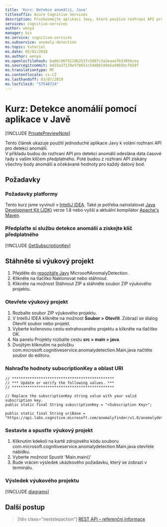 ```yaml
---
title: 'Kurz: Detekce anomálií, Java'
titlesuffix: Azure Cognitive Services
description: Prozkoumejte aplikaci Javy, která používá rozhraní API pro detekci anomálií. Odešlete původní datové body do rozhraní API a získejte očekávanou hodnotu a body anomálie.
services: cognitive-services
author: wenya
manager: bix
ms.service: cognitive-services
ms.subservice: anomaly-detection
ms.topic: tutorial
ms.date: 05/01/2018
ms.author: wenya
ms.openlocfilehash: ba66c96f9129b253fc5897c3a2eaaefb53056cea
ms.sourcegitcommit: bd15a37170e57b651c54d8b194e5a99b5bcfb58f
ms.translationtype: MT
ms.contentlocale: cs-CZ
ms.lasthandoff: 03/07/2019
ms.locfileid: "57548724"
---
```

# <a name="tutorial-anomaly-detection-with-java-application"></a>Kurz: Detekce anomálií pomocí aplikace v Javě

[!INCLUDE [PrivatePreviewNote](../../../../../includes/cognitive-services-anomaly-finder-private-preview-note.md)]

Tento článek ukazuje použití jednoduché aplikace Javy k volání rozhraní API pro detekci anomálií.  
V příkladu budou do rozhraní API pro detekci anomálií odeslána data časové řady s vaším klíčem předplatného. Poté budou z rozhraní API získány všechny body anomálií a očekávané hodnoty pro každý datový bod.

## <a name="prerequisites"></a>Požadavky

### <a name="platform-requirements"></a>Požadavky platformy

Tento kurz jsme vyvinuli v [IntelliJ IDEA](https://www.jetbrains.com/idea). Také je potřeba nainstalovat [Java Development Kit (JDK)](https://aka.ms/azure-jdks) verze 1.8 nebo vyšší a aktuální kompilátor [Apache's Maven](https://maven.apache.org/).

### <a name="subscribe-to-anomaly-detection-and-get-a-subscription-key"></a>Předplaťte si službu detekce anomálií a získejte klíč předplatného 

[!INCLUDE [GetSubscriptionKey](../includes/get-subscription-key.md)]
 

## <a name="download-the-tutorial-project"></a>Stáhněte si výukový projekt

1. Přejděte do [repozitáře Javy](https://github.com/MicrosoftAnomalyDetection/java-sample) MicrosoftAnomalyDetection.
2. Klikněte na tlačítko Naklonovat nebo stáhnout.
3. Klikněte na možnost Stáhnout ZIP a stáhněte soubor ZIP výukového projektu.

<a name="Step1"></a>
### <a name="open-the-tutorial-project"></a>Otevřete výukový projekt

1. Rozbalte soubor ZIP výukového projektu.
2. V IntelliJ IDEA klikněte na možnost **Soubor > Otevřít**. Zobrazí se dialog Otevřít soubor nebo projekt.
3. Vyberte kořenovou cestu extrahovaného projektu a klikněte na tlačítko OK.
4. Na panelu Projekty rozbalte cestu **src > main > java**.
5. Dvojitým kliknutím na položku com.microsoft.cognitiveservice.anomalydetection.Main.java načtěte soubor do editoru.

<a name="Step2"></a>
### <a name="replace-subscriptionkey-and-uri-region"></a>Nahraďte hodnoty subscriptionKey a oblast URI

```
// **********************************************
// *** Update or verify the following values. ***
// **********************************************

// Replace the subscriptionKey string value with your valid subscription key.
public static final String subscriptionKey = "<Subscription Key>";

public static final String uriBase = "https://api.labs.cognitive.microsoft.com/anomalyfinder/v1.0/anomalydetection";

```

<a name="Step3"></a>
### <a name="build-and-run-the-tutorial-project"></a>Sestavte a spusťte výukový projekt

1. Kliknutím kdekoli na kartě zdrojového kódu souboru com.microsoft.cognitiveservice.anomalydetection.Main.java otevřete nabídku. 
2. Vyberte možnost Spustit 'Main.main()'
3. Bude vrácen výsledek ukázkového požadavku, který se zobrazí v terminálu.

### <a name="result-of-the-tutorial-project"></a>Výsledek výukového projektu

[!INCLUDE [diagrams](../includes/diagrams.md)]

## <a name="next-steps"></a>Další postup

> [!div class="nextstepaction"]
> [REST API – referenční informace](https://dev.labs.cognitive.microsoft.com/docs/services/anomaly-detection/operations/post-anomalydetection)
